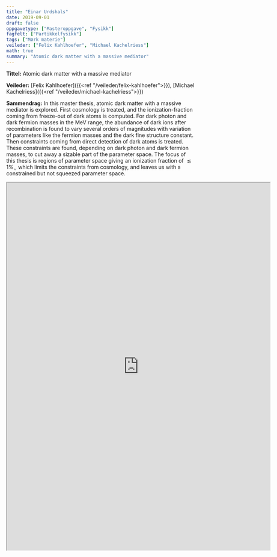 ```yaml
---
title: "Einar Urdshals"
date: 2019-09-01
draft: false
oppgavetype: ["Masteroppgave", "Fysikk"]
fagfelt: ["Partikkelfysikk"]
tags: ["Mørk materie"]
veileder: ["Felix Kahlhoefer", "Michael Kachelriess"]
math: true
summary: "Atomic dark matter with a massive mediator"
---
```


**Tittel:** Atomic dark matter with a massive mediator

**Veileder:** [Felix Kahlhoefer]({{<ref "/veileder/felix-kahlhoefer">}}), [Michael Kachelriess]({{<ref "/veileder/michael-kachelriess">}}) 

**Sammendrag:** In this master thesis, atomic dark matter with a massive mediator is explored. First cosmology is treated, and the ionization-fraction coming from freeze-out of dark atoms is computed. For dark photon and dark fermion masses in the MeV range, the abundance of dark ions after recombination is found to vary several orders of magnitudes with variation of parameters like the fermion masses and the dark fine structure constant. Then constraints coming from direct detection of dark atoms is treated. These constraints are found, depending on dark photon and dark fermion masses, to cut away a sizable part of the parameter space. The focus of this thesis is regions of parameter space giving an ionization fraction of $\lesssim 1\%,$, which limits the constraints from cosmology, and leaves us with a constrained but not squeezed parameter space.

<iframe src="https://docs.google.com/file/d/11ftz75jGshDOO2XSXN1YgQjaJpVQJ4rw/preview" width="700" height="980" allow="autoplay"></iframe>